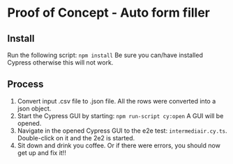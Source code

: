 # Proof of Concept - Auto form filler

## Install
Run the following script: `npm install`
Be sure you can/have installed Cypress otherwise this will not work.

## Process
1. Convert input .csv file to .json file. All the rows were converted into a json object.
2. Start the Cypress GUI by starting: `npm run-script cy:open` A GUI will be opened.
3. Navigate in the opened Cypress GUI to the e2e test: `intermediair.cy.ts`. Double-click on it and the 2e2 is started.
4. Sit down and drink you coffee. Or if there were errors, you should now get up and fix it!!